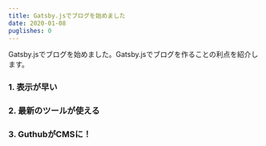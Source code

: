 ```yaml
---
title: Gatsby.jsでブログを始めました
date: 2020-01-08
puglishes: 0
---
```


Gatsby.jsでブログを始めました。Gatsby.jsでブログを作ることの利点を紹介します。

### 1. 表示が早い
### 2. 最新のツールが使える
### 3. GuthubがCMSに！
